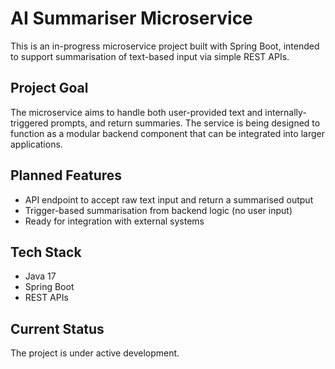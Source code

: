 # AI Summariser Microservice

This is an in-progress microservice project built with Spring Boot, intended to support summarisation of text-based input via simple REST APIs.

## Project Goal

The microservice aims to handle both user-provided text and internally-triggered prompts, and return summaries. The service is being designed to function as a modular backend component that can be integrated into larger applications.

## Planned Features

- API endpoint to accept raw text input and return a summarised output
- Trigger-based summarisation from backend logic (no user input)
- Ready for integration with external systems
  
## Tech Stack

- Java 17  
- Spring Boot  
- REST APIs

## Current Status

The project is under active development.
